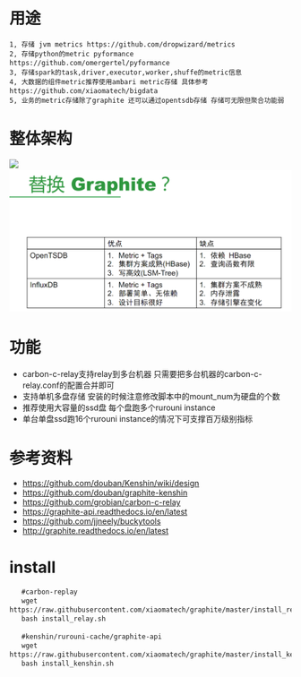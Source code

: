 # 用途
```
1, 存储 jvm metrics https://github.com/dropwizard/metrics
2, 存储python的metric pyformance https://github.com/omergertel/pyformance
3, 存储spark的task,driver,executor,worker,shuffe的metric信息
4, 大数据的组件metric推荐使用ambari metric存储 具体参考 https://github.com/xiaomatech/bigdata
5, 业务的metric存储除了graphite 还可以通过opentsdb存储 存储可无限但聚合功能弱
```
# 整体架构

<img src="/img/graphite-cluster.png" width="800"/>

<img src="/img/graphite_tsdb_influxdb.png" width="800"/>

# 功能
- carbon-c-relay支持relay到多台机器 只需要把多台机器的carbon-c-relay.conf的配置合并即可
- 支持单机多盘存储 安装的时候注意修改脚本中的mount_num为硬盘的个数
- 推荐使用大容量的ssd盘 每个盘跑多个rurouni instance
- 单台单盘ssd跑16个rurouni instance的情况下可支撑百万级别指标

# 参考资料
- https://github.com/douban/Kenshin/wiki/design
- https://github.com/douban/graphite-kenshin
- https://github.com/grobian/carbon-c-relay
- https://graphite-api.readthedocs.io/en/latest
- https://github.com/jjneely/buckytools
- http://graphite.readthedocs.io/en/latest


# install
 ```
    #carbon-replay
    wget https://raw.githubusercontent.com/xiaomatech/graphite/master/install_relay.sh
    bash install_relay.sh
    
    #kenshin/rurouni-cache/graphite-api
    wget https://raw.githubusercontent.com/xiaomatech/graphite/master/install_kenshin.sh
    bash install_kenshin.sh
```